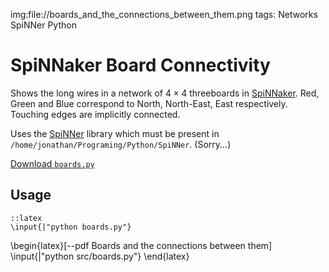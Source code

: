 img:file://boards_and_the_connections_between_them.png
tags: Networks
      SpiNNer
      Python

SpiNNaker Board Connectivity
============================

Shows the long wires in a network of $4\times4$ threeboards in
[SpiNNaker](http://apt.cs.man.ac.uk/projects/SpiNNaker/). Red, Green and Blue
correspond to North, North-East, East respectively. Touching edges are
implicitly connected.

Uses the [SpiNNer](https://github.com/mossblaser/SpiNNer) library which must be
present in `/home/jonathan/Programing/Python/SpiNNer`. (Sorry...)

[Download `boards.py`](file://src/boards.py)

Usage
-----

	::latex
	\input{|"python boards.py"}

\begin{latex}[--pdf Boards and the connections between them]
	\input{|"python src/boards.py"}
\end{latex}

